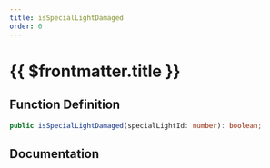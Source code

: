 ```yaml
---
title: isSpecialLightDamaged
order: 0
---
```


# {{ $frontmatter.title }}

## Function Definition

```ts
public isSpecialLightDamaged(specialLightId: number): boolean;
```

## Documentation

<!--@include: ./parts/isSpecialLightDamaged.md-->
